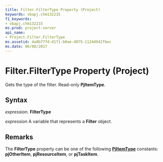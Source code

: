 ```yaml
---
title: Filter.FilterType Property (Project)
keywords: vbapj.chm132215
f1_keywords:
- vbapj.chm132215
ms.prod: project-server
api_name:
- Project.Filter.FilterType
ms.assetid: 4a0b77fd-d1f1-b0ae-4075-1124d942fbec
ms.date: 06/08/2017
---
```



# Filter.FilterType Property (Project)

Gets the type of the filter. Read-only  **PjItemType**.


## Syntax

 _expression_. **FilterType**

 _expression_ A variable that represents a **Filter** object.


## Remarks

The  **FilterType** property can be one of the following **[PjItemType](Project.PjItemType.md)** constants: **pjOtherItem**, **pjResourceItem**, or **pjTaskItem**.


